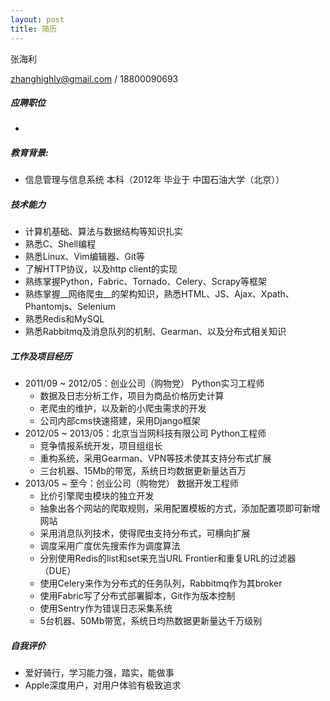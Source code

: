 ```yaml
---
layout: post
title: 简历
---
```


张海利


zhanghighly@gmail.com / 18800090693

##### 应聘职位
* 

##### 教育背景:

* 信息管理与信息系统 本科（2012年 毕业于 中国石油大学（北京））

##### 技术能力

* 计算机基础、算法与数据结构等知识扎实
* 熟悉C、Shell编程
* 熟悉Linux、Vim编辑器、Git等
* 了解HTTP协议，以及http client的实现
* 熟练掌握Python，Fabric、Tornado、Celery、Scrapy等框架
* 熟练掌握__网络爬虫__的架构知识，熟悉HTML、JS、Ajax、Xpath、Phantomjs、Selenium
* 熟悉Redis和MySQL
* 熟悉Rabbitmq及消息队列的机制、Gearman、以及分布式相关知识

##### 工作及项目经历

* 2011/09 ~ 2012/05：创业公司（购物党） Python实习工程师
  * 数据及日志分析工作，项目为商品价格历史计算
  * 老爬虫的维护，以及新的小爬虫需求的开发
  * 公司内部cms快速搭建，采用Django框架
* 2012/05 ~ 2013/05：北京当当网科技有限公司 Python工程师
  * 竞争情报系统开发，项目组组长
  * 重构系统，采用Gearman、VPN等技术使其支持分布式扩展
  * 三台机器、15Mb的带宽，系统日均数据更新量达百万
* 2013/05 ~ 至今：创业公司（购物党） 数据开发工程师
  * 比价引擎爬虫模块的独立开发
  * 抽象出各个网站的爬取规则，采用配置模板的方式，添加配置项即可新增网站
  * 采用消息队列技术，使得爬虫支持分布式，可横向扩展
  * 调度采用广度优先搜索作为调度算法
  * 分别使用Redis的list和set来充当URL Frontier和重复URL的过滤器（DUE）
  * 使用Celery来作为分布式的任务队列，Rabbitmq作为其broker
  * 使用Fabric写了分布式部署脚本，Git作为版本控制
  * 使用Sentry作为错误日志采集系统
  * 5台机器、50Mb带宽，系统日均热数据更新量达千万级别
  
##### 自我评价

* 爱好骑行，学习能力强，踏实，能做事
* Apple深度用户，对用户体验有极致追求
